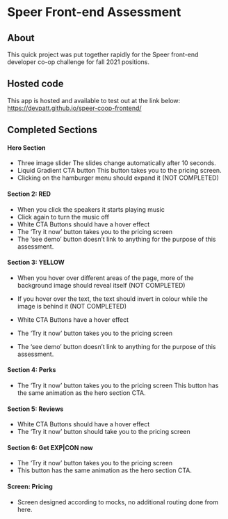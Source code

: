 # Speer Front-end Assessment

## About

This quick project was put together rapidly for the Speer front-end developer co-op challenge for fall 2021 positions.

## Hosted code

This app is hosted and available to test out at the link below:
https://devpatt.github.io/speer-coop-frontend/

## Completed Sections

#### Hero Section

- Three image slider
  The slides change automatically after 10 seconds.
- Liquid Gradient CTA button
  This button takes you to the pricing screen.
- Clicking on the hamburger menu should expand it (NOT COMPLETED)

#### Section 2: RED

- When you click the speakers it starts playing music
- Click again to turn the music off
- White CTA Buttons should have a hover effect
- The ‘Try it now’ button takes you to the pricing screen
- The ‘see demo’ button doesn’t link to anything for the purpose of this assessment.

#### Section 3: YELLOW

- When you hover over different areas of the page, more of the background image should reveal itself (NOT COMPLETED)
- If you hover over the text, the text should invert in colour while the image is behind it (NOT COMPLETED)
- White CTA Buttons have a hover effect

- The ‘Try it now’ button takes you to the pricing screen
- The ‘see demo’ button doesn’t link to anything for the purpose of this assessment.

#### Section 4: Perks

- The ‘Try it now’ button takes you to the pricing screen
  This button has the same animation as the hero section CTA.

#### Section 5: Reviews

- White CTA Buttons should have a hover effect
- The ‘Try it now’ button should take you to the pricing screen

#### Section 6: Get EXP|CON now

- The ‘Try it now’ button takes you to the pricing screen
- This button has the same animation as the hero section CTA.

#### Screen: Pricing

- Screen designed according to mocks, no additional routing done from here.
